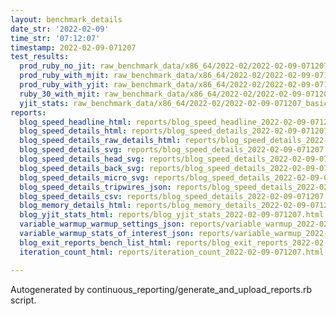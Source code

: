 ```yaml
---
layout: benchmark_details
date_str: '2022-02-09'
time_str: '07:12:07'
timestamp: 2022-02-09-071207
test_results:
  prod_ruby_no_jit: raw_benchmark_data/x86_64/2022-02/2022-02-09-071207_basic_benchmark_prod_ruby_no_jit.json
  prod_ruby_with_mjit: raw_benchmark_data/x86_64/2022-02/2022-02-09-071207_basic_benchmark_prod_ruby_with_mjit.json
  prod_ruby_with_yjit: raw_benchmark_data/x86_64/2022-02/2022-02-09-071207_basic_benchmark_prod_ruby_with_yjit.json
  ruby_30_with_mjit: raw_benchmark_data/x86_64/2022-02/2022-02-09-071207_basic_benchmark_ruby_30_with_mjit.json
  yjit_stats: raw_benchmark_data/x86_64/2022-02/2022-02-09-071207_basic_benchmark_yjit_stats.json
reports:
  blog_speed_headline_html: reports/blog_speed_headline_2022-02-09-071207.html
  blog_speed_details_html: reports/blog_speed_details_2022-02-09-071207.html
  blog_speed_details_raw_details_html: reports/blog_speed_details_2022-02-09-071207.raw_details.html
  blog_speed_details_svg: reports/blog_speed_details_2022-02-09-071207.svg
  blog_speed_details_head_svg: reports/blog_speed_details_2022-02-09-071207.head.svg
  blog_speed_details_back_svg: reports/blog_speed_details_2022-02-09-071207.back.svg
  blog_speed_details_micro_svg: reports/blog_speed_details_2022-02-09-071207.micro.svg
  blog_speed_details_tripwires_json: reports/blog_speed_details_2022-02-09-071207.tripwires.json
  blog_speed_details_csv: reports/blog_speed_details_2022-02-09-071207.csv
  blog_memory_details_html: reports/blog_memory_details_2022-02-09-071207.html
  blog_yjit_stats_html: reports/blog_yjit_stats_2022-02-09-071207.html
  variable_warmup_warmup_settings_json: reports/variable_warmup_2022-02-09-071207.warmup_settings.json
  variable_warmup_stats_of_interest_json: reports/variable_warmup_2022-02-09-071207.stats_of_interest.json
  blog_exit_reports_bench_list_html: reports/blog_exit_reports_2022-02-09-071207.bench_list.html
  iteration_count_html: reports/iteration_count_2022-02-09-071207.html

---
```

Autogenerated by continuous_reporting/generate_and_upload_reports.rb script.
